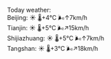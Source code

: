 Today weather:  
Beijing: ☀️ 🌡️+4°C 🌬️↑7km/h  
Tianjin: ☀️ 🌡️+5°C 🌬️↗15km/h  
Shijiazhuang: ☀️ 🌡️+5°C 🌬️↑7km/h  
Tangshan: ☀️ 🌡️+3°C 🌬️↗18km/h  
